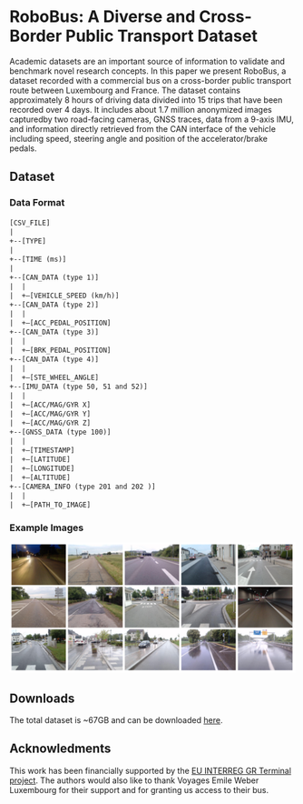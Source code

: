 # RoboBus: A Diverse and Cross-Border Public Transport Dataset
Academic datasets are an important source of information to validate and benchmark novel research concepts. In this paper we present RoboBus, a dataset recorded with a commercial bus on a cross-border public transport route between Luxembourg and France. The dataset contains approximately 8 hours of driving data divided into 15 trips that have been recorded over 4 days. It includes about 1.7 million anonymized images capturedby two road-facing cameras, GNSS traces, data from a 9-axis IMU, and information directly retrieved from the CAN interface of the vehicle including speed, steering angle and position of the accelerator/brake pedals.

## Dataset

### Data Format
```
[CSV_FILE]
|
+--[TYPE]
|
+--[TIME (ms)]
|
+--[CAN_DATA (type 1)]
|  |
|  +—[VEHICLE_SPEED (km/h)]
+--[CAN_DATA (type 2)]
|  |
|  +—[ACC_PEDAL_POSITION]
+--[CAN_DATA (type 3)]
|  |
|  +—[BRK_PEDAL_POSITION]
+--[CAN_DATA (type 4)]
|  |
|  +—[STE_WHEEL_ANGLE]
+--[IMU_DATA (type 50, 51 and 52)]
|  |
|  +—[ACC/MAG/GYR X]
|  +—[ACC/MAG/GYR Y]
|  +—[ACC/MAG/GYR Z]
+--[GNSS_DATA (type 100)]
|  |
|  +—[TIMESTAMP]
|  +—[LATITUDE]
|  +—[LONGITUDE]
|  +—[ALTITUDE]
+--[CAMERA_INFO (type 201 and 202 )]
|  |
|  +—[PATH_TO_IMAGE]
```
### Example Images
![alt text](https://github.com/raphaelfrank/robobus/blob/main/sample_images.png?raw=true)

## Downloads
The total dataset is ~67GB and can be downloaded [here](https://dropit.uni.lu/invitations?share=c73d2e4064ec02181159).

## Acknowledments
This work has been financially supported by the [EU INTERREG GR Terminal project](https://terminal-interreg.eu/en/a-lighthouse-project-on-mobility-in-the-greater-region-2/). The authors would also like to thank Voyages Emile Weber Luxembourg for their support and for granting us access to their bus.
